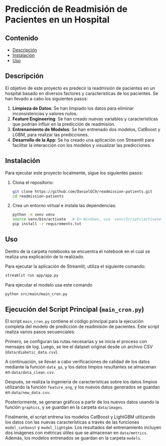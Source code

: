 # Predicción de Readmisión de Pacientes en un Hospital


## Contenido

- [Descripción](#descripción)
- [Instalación](#instalación)
- [Uso](#uso)


## Descripción

El objetivo de este proyecto es predecir la readmisión de pacientes en un hospital basado en diversos factores y características de los pacientes. Se han llevado a cabo los siguientes pasos:

1. **Limpieza de Datos**: Se han limpiado los datos para eliminar inconsistencias y valores nulos.
2. **Feature Engineering**: Se han creado nuevas variables y características que podrían influir en la predicción de readmisión.
3. **Entrenamiento de Modelos**: Se han entrenado dos modelos, CatBoost y LGBM, para realizar las predicciones.
4. **Desarrollo de la App**: Se ha creado una aplicación con Streamlit para facilitar la interacción con los modelos y visualizar las predicciones.

## Instalación

Para ejecutar este proyecto localmente, sigue los siguientes pasos:

1. Clona el repositorio:
    ```bash
    git clone https://github.com/DanielGC9/readmission-patients.git
    cd readmission-patients
    ```

2. Crea un entorno virtual e instala las dependencias:
    ```bash
    python -m venv venv
    source venv/bin/activate   # En Windows, usa `venv\Scripts\activate`
    pip install -r requirements.txt
    ```

## Uso

Dentro de la carpeta notebooks se encuentra el notebook en el cual se realiza una explicación de lo realizado.

Para ejecutar la aplicación de Streamlit, utiliza el siguiente comando:
```bash
streamlit run app/app.py
```
Para ejecutar el modelo usa este comando
```bash
python src/main/main_cron.py
```

## Ejecución del Script Principal (`main_cron.py`)

El script `main_cron.py` contiene el código principal para la ejecución completa del modelo de predicción de readmisión de pacientes. Este script realiza varios pasos secuenciales:

Primero, se configuran las rutas necesarias y se inicia el proceso con mensajes de log. Luego, se lee el dataset original desde un archivo CSV (`data/diabetic_data.csv`).

A continuación, se llevan a cabo verificaciones de calidad de los datos mediante la función `data_qa`, y los datos limpios resultantes se almacenan en `data/data_clean.csv`.

Después, se realiza la ingeniería de características sobre los datos limpios utilizando la función `feature_eng`, y los nuevos datos generados se guardan en `data/new_data.csv`.

Posteriormente, se generan gráficos a partir de los nuevos datos usando la función `graphics`, y se guardan en la carpeta `data/images`.

Finalmente, el script entrena los modelos CatBoost y LightGBM utilizando los datos con las nuevas características a través de las funciones `model_catboost` y `model_lightgbm`. Los resultados del entrenamiento incluyen dos imágenes con métricas útiles que se almacenan en `data/metrics`. Además, los modelos entrenados se guardan en la carpeta `models`.

